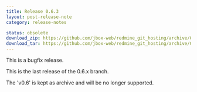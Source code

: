 ```yaml
---
title: Release 0.6.3
layout: post-release-note
category: release-notes

status: obsolete
download_zip: https://github.com/jbox-web/redmine_git_hosting/archive/0.6.3.zip
download_tar: https://github.com/jbox-web/redmine_git_hosting/archive/0.6.3.tar.gz
---
```


This is a bugfix release.

This is the last release of the 0.6.x branch.

The 'v0.6' is kept as archive and will be no longer supported.
